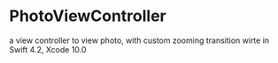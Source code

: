 # PhotoViewController

a view controller to view photo, with custom zooming transition
wirte in Swift 4.2, Xcode 10.0
